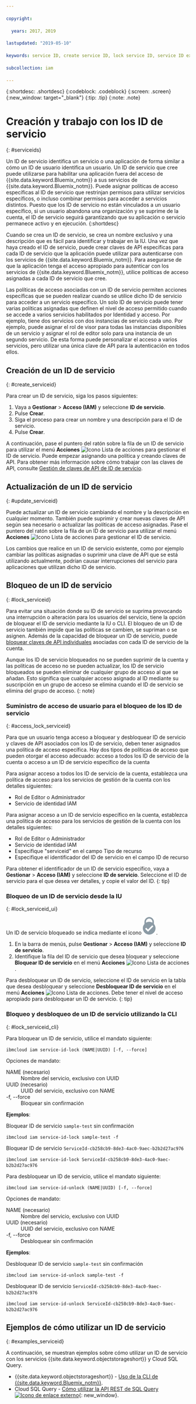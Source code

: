 ```yaml
---

copyright:

  years: 2017, 2019

lastupdated: "2019-05-10"

keywords: service ID, create service ID, lock service ID, service ID example

subcollection: iam

---
```


{:shortdesc: .shortdesc}
{:codeblock: .codeblock}
{:screen: .screen}
{:new_window: target="_blank"}
{:tip: .tip}
{:note: .note}

# Creación y trabajo con los ID de servicio
{: #serviceids}

Un ID de servicio identifica un servicio o una aplicación de forma similar a cómo un ID de usuario identifica un usuario. Un ID de servicio que cree puede utilizarse para habilitar una aplicación fuera del acceso de {{site.data.keyword.Bluemix_notm}} a sus servicios de {{site.data.keyword.Bluemix_notm}}. Puede asignar políticas de acceso específicas al ID de servicio que restrinjan permisos para utilizar servicios específicos, o incluso combinar permisos para acceder a servicios distintos. Puesto que los ID de servicio no están vinculados a un usuario específico, si un usuario abandona una organización y se suprime de la cuenta, el ID de servicio seguirá garantizando que su aplicación o servicio permanece activo y en ejecución.
{:shortdesc}

Cuando se crea un ID de servicio, se crea un nombre exclusivo y una descripción que es fácil para identificar y trabajar en la IU. Una vez que haya creado el ID de servicio, puede crear claves de API específicas para cada ID de servicio que la aplicación puede utilizar para autenticarse con los servicios de {{site.data.keyword.Bluemix_notm}}. Para asegurarse de que la aplicación tenga el acceso apropiado para autenticar con los servicios de {{site.data.keyword.Bluemix_notm}}, utilice políticas de acceso asignadas a cada ID de servicio que cree.

Las políticas de acceso asociadas con un ID de servicio permiten acciones específicas que se pueden realizar cuando se utilice dicho ID de servicio para acceder a un servicio específico. Un solo ID de servicio puede tener varias políticas asignadas que definen el nivel de acceso permitido cuando se accede a varios servicios habilitados por Identidad y acceso. Por ejemplo, tiene dos servicios con dos instancias de servicio cada uno. Por ejemplo, puede asignar el rol de visor para todas las instancias disponibles de un servicio y asignar el rol de editor solo para una instancia de un segundo servicio. De esta forma puede personalizar el acceso a varios servicios, pero utilizar una única clave de API para la autenticación en todos ellos.


## Creación de un ID de servicio
{: #create_serviceid}

Para crear un ID de servicio, siga los pasos siguientes:

1. Vaya a **Gestionar** &gt; **Acceso (IAM)** y seleccione **ID de servicio**.
2. Pulse **Crear**.
3. Siga el proceso para crear un nombre y una descripción para el ID de servicio.
4. Pulse **Crear**.

A continuación, pase el puntero del ratón sobre la fila de un ID de servicio para utilizar el menú **Acciones** ![Icono Lista de acciones](../icons/action-menu-icon.svg) para gestionar el ID de servicio. Puede empezar asignando una política y creando claves de API. Para obtener más información sobre cómo trabajar con las claves de API, consulte [Gestión de claves de API de ID de servicio](/docs/iam?topic=iam-serviceidapikeys#serviceidapikeys).

## Actualización de un ID de servicio
{: #update_serviceid}

Puede actualizar un ID de servicio cambiando el nombre y la descripción en cualquier momento. También puede suprimir y crear nuevas claves de API según sea necesario o actualizar las políticas de acceso asignadas. Pase el puntero del ratón sobre la fila de un ID de servicio para utilizar el menú **Acciones** ![Icono Lista de acciones](../icons/action-menu-icon.svg) para gestionar el ID de servicio.

Los cambios que realice en un ID de servicio existente, como por ejemplo cambiar las políticas asignadas o suprimir una clave de API que se está utilizando actualmente, podrían causar interrupciones del servicio para aplicaciones que utilizan dicho ID de servicio.

## Bloqueo de un ID de servicio
{: #lock_serviceid}

Para evitar una situación donde su ID de servicio se suprima provocando una interrupción o alteración para los usuarios del servicio, tiene la opción de bloquear el ID de servicio mediante la IU o CLI. El bloqueo de un ID de servicio también impide que las políticas se cambien, se supriman o se asignen. Además de la capacidad de bloquear un ID de servicio, puede [bloquear claves de API individuales](/docs/iam?topic=iam-lockkey#lockkey) asociadas con cada ID de servicio de la cuenta.

Aunque los ID de servicio bloqueados no se pueden suprimir de la cuenta y las políticas de acceso no se pueden actualizar, los ID de servicio bloqueados se pueden eliminar de cualquier grupo de acceso al que se añadan. Esto significa que cualquier acceso asignado al ID mediante su suscripción en un grupo de acceso se elimina cuando el ID de servicio se elimina del grupo de acceso.
{: note}

### Suministro de acceso de usuario para el bloqueo de los ID de servicio
{: #access_lock_serviceid}

Para que un usuario tenga acceso a bloquear y desbloquear ID de servicio y claves de API asociados con los ID de servicio, deben tener asignados una política de acceso específica. Hay dos tipos de políticas de acceso que pueden otorgar el acceso adecuado: acceso a todos los ID de servicio de la cuenta o acceso a un ID de servicio específico de la cuenta

Para asignar acceso a todos los ID de servicio de la cuenta, establezca una política de acceso para los servicios de gestión de la cuenta con los detalles siguientes:

* Rol de Editor o Administrador
* Servicio de identidad IAM

Para asignar acceso a un ID de servicio específico en la cuenta, establezca una política de acceso para los servicios de gestión de la cuenta con los detalles siguientes:

* Rol de Editor o Administrador
* Servicio de identidad IAM
* Especifique "serviceid" en el campo Tipo de recurso
* Especifique el identificador del ID de servicio en el campo ID de recurso

Para obtener el identificador de un ID de servicio específico, vaya a **Gestionar** > **Acceso (IAM)** y seleccione **ID de servicio**. Seleccione el ID de servicio para el que desea ver detalles, y copie el valor del ID.
{: tip}

### Bloqueo de un ID de servicio desde la IU
{: #lock_serviceid_ui}

Un ID de servicio bloqueado se indica mediante el icono ![icono Bloqueado](images/locked.svg "Bloqueado").

1. En la barra de menús, pulse **Gestionar** &gt; **Acceso (IAM)** y seleccione **ID de servicio**.
2. Identifique la fila del ID de servicio que desea bloquear y seleccione **Bloquear ID de servicio** en el menú **Acciones** ![Icono Lista de acciones](../icons/action-menu-icon.svg).

Para desbloquear un ID de servicio, seleccione el ID de servicio en la tabla que desea desbloquear y seleccione **Desbloquear ID de servicio** en el menú **Acciones** ![Icono Lista de acciones](../icons/action-menu-icon.svg). Debe tener el nivel de acceso apropiado para desbloquear un ID de servicio.
{: tip}


### Bloqueo y desbloqueo de un ID de servicio utilizando la CLI
{: #lock_serviceid_cli}

Para bloquear un ID de servicio, utilice el mandato siguiente:

```
ibmcloud iam service-id-lock (NAME|UUID) [-f, --force]
```

Opciones de mandato:

<dl>
  <dt>NAME (necesario)</dt>
  <dd>Nombre del servicio, exclusivo con UUID</dd>
  <dt>UUID (necesario)</dt>
  <dd>UUID del servicio, exclusivo con NAME</dd>
  <dt>-f, --force</dt>
  <dd>Bloquear sin confirmación</dd>
</dl>

<strong>Ejemplos</strong>:

Bloquear ID de servicio `sample-test` sin confirmación

```
ibmcloud iam service-id-lock sample-test -f
```

Bloquear ID de servicio `ServiceId-cb258cb9-8de3-4ac0-9aec-b2b2d27ac976`

```
ibmcloud iam service-id-lock ServiceId-cb258cb9-8de3-4ac0-9aec-b2b2d27ac976
```

Para desbloquear un ID de servicio, utilice el mandato siguiente:

 ```
ibmcloud iam service-id-unlock (NAME|UUID) [-f, --force]
```

Opciones de mandato:

<dl>
  <dt>NAME (necesario)</dt>
  <dd>Nombre del servicio, exclusivo con UUID</dd>
  <dt>UUID (necesario)</dt>
  <dd>UUID del servicio, exclusivo con NAME</dd>
  <dt>-f, --force</dt>
  <dd>Desbloquear sin confirmación</dd>
</dl>

<strong>Ejemplos</strong>:

Desbloquear ID de servicio `sample-test` sin confirmación

```
ibmcloud iam service-id-unlock sample-test -f
```

Desbloquear ID de servicio `ServiceId-cb258cb9-8de3-4ac0-9aec-b2b2d27ac976`

```
ibmcloud iam service-id-unlock ServiceId-cb258cb9-8de3-4ac0-9aec-b2b2d27ac976
```


## Ejemplos de cómo utilizar un ID de servicio
{: #examples_serviceid}

A continuación, se muestran ejemplos sobre cómo utilizar un ID de servicio con los servicios {{site.data.keyword.objectstorageshort}} y Cloud SQL Query.

- {{site.data.keyword.objectstorageshort}} - [Uso de la CLI de {{site.data.keyword.Bluemix_notm}}](/docs/services/cloud-object-storage?topic=cloud-object-storage-ic-use-the-ibm-cli#ic-hmac-credentials).
- Cloud SQL Query - [Cómo utilizar la API REST de SQL Query ![Icono de enlace externo](../icons/launch-glyph.svg)](https://www.youtube.com/embed/s6S4AdJItHk?rel=0){: new_window}.
